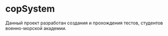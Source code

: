 # copSystem
Данный проект разработан создания и прохождения тестов, студентов военно-морской академии.
